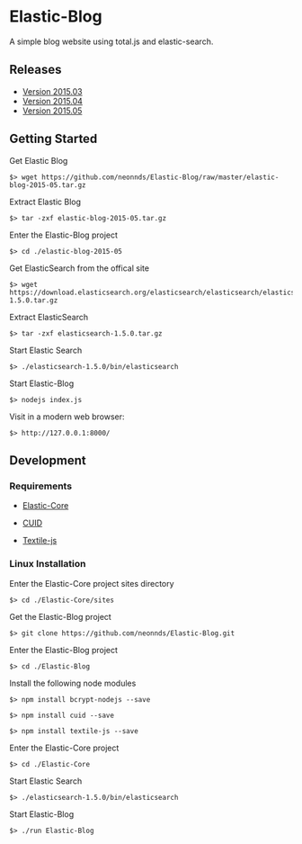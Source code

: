 # Elastic-Blog
A simple blog website using total.js and elastic-search.

## Releases

* [Version 2015.03](https://github.com/neonnds/Elastic-Blog/elastic-blog-2015-03.tar.gz)
* [Version 2015.04](https://github.com/neonnds/Elastic-Blog/elastic-blog-2015-04.tar.gz)
* [Version 2015.05](https://github.com/neonnds/Elastic-Blog/elastic-blog-2015-05.tar.gz)

## Getting Started

Get Elastic Blog

    $> wget https://github.com/neonnds/Elastic-Blog/raw/master/elastic-blog-2015-05.tar.gz
    
Extract Elastic Blog

    $> tar -zxf elastic-blog-2015-05.tar.gz
    
Enter the Elastic-Blog project

    $> cd ./elastic-blog-2015-05

Get ElasticSearch from the offical site

    $> wget https://download.elasticsearch.org/elasticsearch/elasticsearch/elasticsearch-1.5.0.tar.gz
    
Extract ElasticSearch

    $> tar -zxf elasticsearch-1.5.0.tar.gz
    
Start Elastic Search

    $> ./elasticsearch-1.5.0/bin/elasticsearch

Start Elastic-Blog

    $> nodejs index.js
    
Visit in a modern web browser:

    $> http://127.0.0.1:8000/


## Development

### Requirements

* [Elastic-Core](https://github.com/neonnds/Elastic-Core)

* [CUID](https://github.com/ericelliott/cuid)

* [Textile-js](https://github.com/borgar/textile-js)


### Linux Installation

Enter the Elastic-Core project sites directory

    $> cd ./Elastic-Core/sites

Get the Elastic-Blog project

    $> git clone https://github.com/neonnds/Elastic-Blog.git

Enter the Elastic-Blog project

    $> cd ./Elastic-Blog

Install the following node modules

    $> npm install bcrypt-nodejs --save
    
    $> npm install cuid --save
    
    $> npm install textile-js --save

Enter the Elastic-Core project

    $> cd ./Elastic-Core

Start Elastic Search

    $> ./elasticsearch-1.5.0/bin/elasticsearch

Start Elastic-Blog

    $> ./run Elastic-Blog
